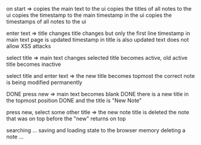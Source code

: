 
on start => copies the main text to the ui
            copies the titles of all notes to the ui
            copies the timestamp to the main timestamp in the ui
            copies the timestamps of all notes to the ui

enter text => title changes
              title changes but only the first line
              timestamp in main text page is updated
              timestamp in title is also updated
              text does not allow XSS attacks

select title => main text changes
                selected title becomes active, 
                old active title becomes inactive

select title and enter text => the new title becomes topmost
                               the correct note is being modified permanently

DONE press new => main text becomes blank
DONE             there is a new title in the topmost position
DONE             and the title is "New Note"

press new, select some other title => the new note title is deleted
                                      the note that was on top before the "new" returns on top


searching ...
saving and loading state to the browser memory
deleting a note ...
